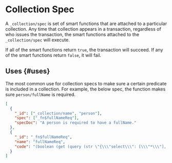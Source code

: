 # Collection Spec

A `_collection/spec` is set of smart functions that are attached to a particular collection. Any time that collection appears in a transaction, regardless of who issues the transaction, the smart functions attached to the `_collection/spec` will execute.

If all of the smart functions return `true`, the transaction will succeed. If any of the smart functions return `false`, it will fail.

## Uses {#uses}

The most common use for collection specs to make sure a certain predicate is included in a collection. For example, the below spec, the function makes sure `person/fullName` is required.

```json
[
  {
    "_id": ["_collection/name", "person"],
    "spec": ["_fn$fullNameReq"],
    "specDoc": "A person is required to have a fullName."
  },
  {
    "_id": "_fn$fullNameReq",
    "name": "fullNameReq",
    "code": "(boolean (get (query (str \"{\\\"select\\\": [\\\"*\\\"], \\\"from\\\":\" (?sid) \"}\")) \"person/fullName\"))"
  }
]
```
